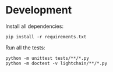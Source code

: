 # Development

Install all dependencies:

```
pip install -r requirements.txt
```

Run all the tests:

```
python -m unittest tests/**/*.py
python -m doctest -v lightchain/**/*.py
```